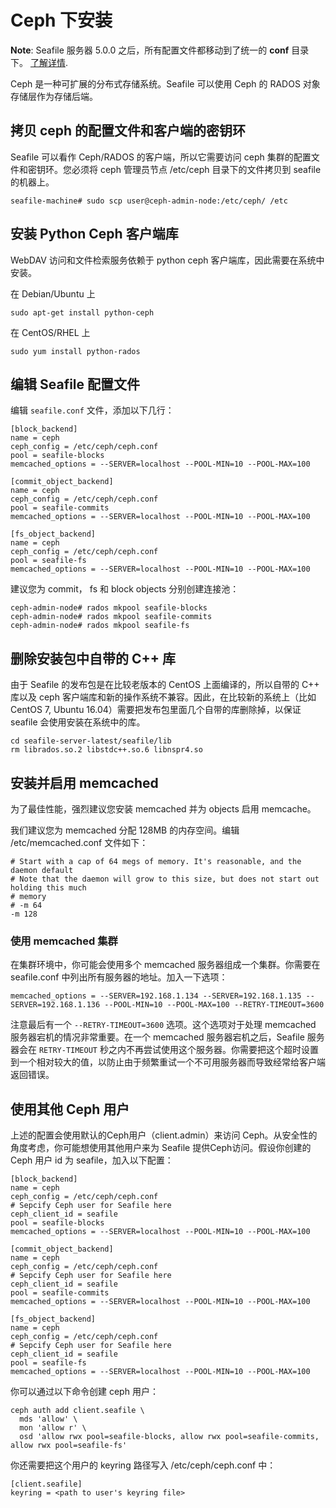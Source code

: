 # Ceph 下安装

**Note**: Seafile 服务器 5.0.0 之后，所有配置文件都移动到了统一的 **conf** 目录下。 [了解详情](../deploy/new_directory_layout_5_0_0.md).

Ceph 是一种可扩展的分布式存储系统。Seafile 可以使用 Ceph 的 RADOS 对象存储层作为存储后端。

## 拷贝 ceph 的配置文件和客户端的密钥环

Seafile 可以看作 Ceph/RADOS 的客户端，所以它需要访问 ceph 集群的配置文件和密钥环。您必须将 ceph 管理员节点 /etc/ceph 目录下的文件拷贝到 seafile 的机器上。

```
seafile-machine# sudo scp user@ceph-admin-node:/etc/ceph/ /etc
```

## 安装 Python Ceph 客户端库

WebDAV 访问和文件检索服务依赖于 python ceph 客户端库，因此需要在系统中安装。

在 Debian/Ubuntu 上

```
sudo apt-get install python-ceph
```

在 CentOS/RHEL 上

```
sudo yum install python-rados
```

## 编辑 Seafile 配置文件

编辑 `seafile.conf` 文件，添加以下几行：

```
[block_backend]
name = ceph
ceph_config = /etc/ceph/ceph.conf
pool = seafile-blocks
memcached_options = --SERVER=localhost --POOL-MIN=10 --POOL-MAX=100

[commit_object_backend]
name = ceph
ceph_config = /etc/ceph/ceph.conf
pool = seafile-commits
memcached_options = --SERVER=localhost --POOL-MIN=10 --POOL-MAX=100

[fs_object_backend]
name = ceph
ceph_config = /etc/ceph/ceph.conf
pool = seafile-fs
memcached_options = --SERVER=localhost --POOL-MIN=10 --POOL-MAX=100
```

建议您为 commit， fs 和 block objects 分别创建连接池：

```
ceph-admin-node# rados mkpool seafile-blocks
ceph-admin-node# rados mkpool seafile-commits
ceph-admin-node# rados mkpool seafile-fs
```

## 删除安装包中自带的 C++ 库

由于 Seafile 的发布包是在比较老版本的 CentOS 上面编译的，所以自带的 C++ 库以及 ceph 客户端库和新的操作系统不兼容。因此，在比较新的系统上（比如 CentOS 7, Ubuntu 16.04）需要把发布包里面几个自带的库删除掉，以保证 seafile 会使用安装在系统中的库。

```
cd seafile-server-latest/seafile/lib
rm librados.so.2 libstdc++.so.6 libnspr4.so
```

## 安装并启用 memcached

为了最佳性能，强烈建议您安装 memcached 并为 objects 启用 memcache。

我们建议您为 memcached 分配 128MB 的内存空间。编辑 /etc/memcached.conf 文件如下：

```
# Start with a cap of 64 megs of memory. It's reasonable, and the daemon default
# Note that the daemon will grow to this size, but does not start out holding this much
# memory
# -m 64
-m 128
```

### 使用 memcached 集群

在集群环境中，你可能会使用多个 memcached 服务器组成一个集群。你需要在 seafile.conf 中列出所有服务器的地址。加入一下选项：

```
memcached_options = --SERVER=192.168.1.134 --SERVER=192.168.1.135 --SERVER=192.168.1.136 --POOL-MIN=10 --POOL-MAX=100 --RETRY-TIMEOUT=3600
```

注意最后有一个 `--RETRY-TIMEOUT=3600` 选项。这个选项对于处理 memcached 服务器宕机的情况非常重要。在一个 memcached 服务器宕机之后，Seafile 服务器会在 `RETRY-TIMEOUT` 秒之内不再尝试使用这个服务器。你需要把这个超时设置到一个相对较大的值，以防止由于频繁重试一个不可用服务器而导致经常给客户端返回错误。

## 使用其他 Ceph 用户

上述的配置会使用默认的Ceph用户（client.admin）来访问 Ceph。从安全性的角度考虑，你可能想使用其他用户来为 Seafile 提供Ceph访问。假设你创建的 Ceph 用户 id 为 seafile，加入以下配置：

```
[block_backend]
name = ceph
ceph_config = /etc/ceph/ceph.conf
# Sepcify Ceph user for Seafile here
ceph_client_id = seafile
pool = seafile-blocks
memcached_options = --SERVER=localhost --POOL-MIN=10 --POOL-MAX=100

[commit_object_backend]
name = ceph
ceph_config = /etc/ceph/ceph.conf
# Sepcify Ceph user for Seafile here
ceph_client_id = seafile
pool = seafile-commits
memcached_options = --SERVER=localhost --POOL-MIN=10 --POOL-MAX=100

[fs_object_backend]
name = ceph
ceph_config = /etc/ceph/ceph.conf
# Sepcify Ceph user for Seafile here
ceph_client_id = seafile
pool = seafile-fs
memcached_options = --SERVER=localhost --POOL-MIN=10 --POOL-MAX=100
```

你可以通过以下命令创建 ceph 用户：

```
ceph auth add client.seafile \
  mds 'allow' \
  mon 'allow r' \
  osd 'allow rwx pool=seafile-blocks, allow rwx pool=seafile-commits, allow rwx pool=seafile-fs'
```

你还需要把这个用户的 keyring 路径写入 /etc/ceph/ceph.conf 中：

```
[client.seafile]
keyring = <path to user's keyring file>
```
